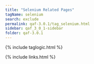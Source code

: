 ```yaml
---
title: "Selenium Related Pages"
tagName: selenium
search: exclude
permalink: qaf-3.0.1/tag_selenium.html
sidebar: qaf_3_0_1-sidebar
folder: qaf-3.0.1
---
```

{% include taglogic.html %}

{% include links.html %}
